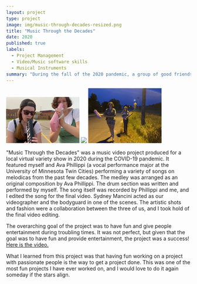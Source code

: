 ```yaml
---
layout: project
type: project
image: img/music-through-decades-resized.png
title: "Music Through the Decades"
date: 2020
published: true
labels:
  - Project Management
  - Video/Music software skills
  - Musical Instruments
summary: "During the fall of the 2020 pandemic, a group of good friends and I created a music video from scratch showcasing the evolution of music over the decades."
---
```

<div class="text-center p-4">
  <img width="200px" 
       src="../img/melodica4.png" 
       class="img-thumbnail" >
  <img width="200px" 
       src="../img/melodica2.png" 
       class="img-thumbnail" >
  <img width="200px" 
       src="../img/melodica1.jpg" 
       class="img-thumbnail" >
</div>


"Music Through the Decades" was a music video project produced for a local virtual variety show in 2020 during the COVID-19 pandemic. It featured myself and Ava Phillippi (a vocal performance major at the University of Minnesota Twin Cities) performing a variety of songs on melodicas from the past few decades. The medley was arranged as an original composition by Ava Phillippi. The drum section was written and performed by myself. The song itself was recorded by Phillippi and me, and I edited the song for the final video. Sydney Mancini acted as our videographer and the bodyguard in one of the scenes. The artistic shots and fashion were a collaboration between the three of us, and I took hold of the final video editing.

The overarching goal of the project was to have fun and give people entertainment during troubling times. It was not perfect, but given that the goal was to have fun and provide entertainment, the project was a success! [Here is the video.](https://youtu.be/Jxjj9W_rGa4?si=zCk9gfkML4M0-iTJ)

What I learned from this project was that having fun working on a project with passionate people is the way to get a project done. This was one of the most fun projects I have ever worked on, and I would love to do it again someday if the stars align.



